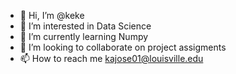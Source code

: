 - 👋 Hi, I’m @keke
- 👀 I’m interested in Data Science
- 🌱 I’m currently learning Numpy
- 💞️ I’m looking to collaborate on project assigments
- 📫 How to reach me kajose01@louisville.edu
